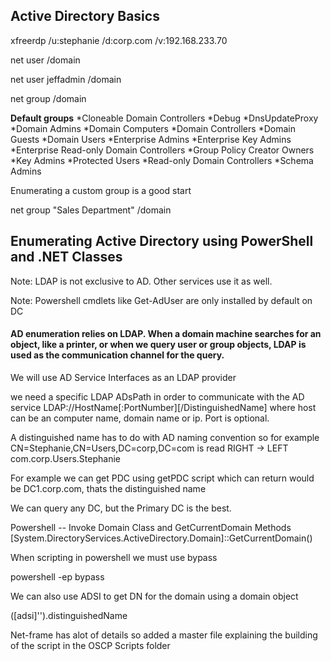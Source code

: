 ## Active Directory Basics

xfreerdp /u:stephanie /d:corp.com /v:192.168.233.70

net user /domain

net user jeffadmin /domain

net group /domain


**Default groups**
*Cloneable Domain Controllers
*Debug
*DnsUpdateProxy
*Domain Admins
*Domain Computers
*Domain Controllers
*Domain Guests
*Domain Users
*Enterprise Admins
*Enterprise Key Admins
*Enterprise Read-only Domain Controllers
*Group Policy Creator Owners
*Key Admins
*Protected Users
*Read-only Domain Controllers
*Schema Admins

Enumerating a custom group is a good start

net group "Sales Department" /domain

## Enumerating Active Directory using PowerShell and .NET Classes

Note: LDAP is not exclusive to AD. Other services use it as well.

Note: Powershell cmdlets like Get-AdUser are only installed by default on DC

#### AD enumeration relies on LDAP. When a domain machine searches for an object, like a printer, or when we query user or group objects, LDAP is used as the communication channel for the query.

We will use AD Service Interfaces as an LDAP provider

we need a specific LDAP ADsPath in order to communicate with the AD service
LDAP://HostName[:PortNumber][/DistinguishedName] where host can be an computer name, domain name or ip. Port is optional.

A distinguished name has to do with AD naming convention so for example
CN=Stephanie,CN=Users,DC=corp,DC=com is read RIGHT -> LEFT
com.corp.Users.Stephanie

For example we can get PDC using getPDC script which can return would be DC1.corp.com, thats the distinguished name

We can query any DC, but the Primary DC is the best.

Powershell -- Invoke Domain Class and GetCurrentDomain Methods
[System.DirectoryServices.ActiveDirectory.Domain]::GetCurrentDomain()

When scripting in powershell we must use bypass

powershell -ep bypass


We can also use ADSI to get DN for the domain using a domain object

([adsi]'').distinguishedName

Net-frame has alot of details so added a master file explaining the building of the script in the OSCP Scripts folder
